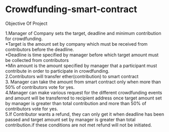 # Crowdfunding-smart-contract

Objective Of Project

1.Manager of Company sets the target, deadline and minimum contribution for crowdfunding.                                                                               
  *Target is the amount set by company which must be received from contributors before the deadline.                                                                     
  *Deadline is time specified by manager before which target amount must be collected from contributors                                                                 
  *Min amount is the amount specified by manager that a participant must contribute in order to participate in crowdfunding.                                             
2.Contributors will transfer ether(contribution) to smart contract                                                                                                       
3. Manager can take the amount from smart contract only when more than 50% of contributors vote for yes.                                                                 
4.Manager can make various request for the different crowdfunding events and amount will be transferred to recipient address once target amount set by manager is greater   than total contribution and more than 50% of contributors vote for yes.                                                                                                 
5.If Contributor wants a refund, they can only get it when deadline has been passed and target amount set by manager is greater than total contribution.if these  conditions are not met refund will not be initiated.
